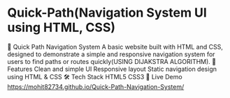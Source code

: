 ﻿# Quick-Path(Navigation System UI using HTML, CSS)
🧭 Quick Path Navigation System
A basic website built with HTML and CSS, designed to demonstrate a simple and responsive navigation system for users to find paths or routes quickly(USING DIJAKSTRA ALGORITHM).
🔧 Features
Clean and simple UI
Responsive layout
Static navigation design using HTML & CSS
🛠️ Tech Stack
HTML5
CSS3
🔗 Live Demo
https://mohit82734.github.io/Quick-Path-Navigation-System/

